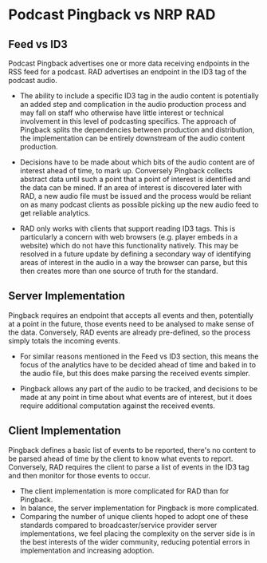 # Podcast Pingback vs NRP RAD

## Feed vs ID3

Podcast Pingback advertises one or more data receiving endpoints in the RSS feed
for a podcast. RAD advertises an endpoint in the ID3 tag of the podcast audio.

* The ability to include a specific ID3 tag in the audio content is potentially
  an added step and complication in the audio production process and may fall on
  staff who otherwise have little interest or technical involvement in this
  level of podcasting specifics. The approach of Pingback splits the
  dependencies between production and distribution, the implementation can be
  entirely downstream of the audio content production.

* Decisions have to be made about which bits of the audio content are of
  interest ahead of time, to mark up. Conversely Pingback collects abstract data
  until such a point that a point of interest is identified and the data can be
  mined. If an area of interest is discovered later with RAD, a new audio file
  must be issued and the process would be reliant on as many podcast clients as
  possible picking up the new audio feed to get reliable analytics.

* RAD only works with clients that support reading ID3 tags. This is
  particularly a concern with web browsers (e.g. player embeds in a website)
  which do not have this functionality natively. This may be resolved in a
  future update by defining a secondary way of identifying areas of interest in
  the audio in a way the browser can parse, but this then creates more than one
  source of truth for the standard.

## Server Implementation

Pingback requires an endpoint that accepts all events and then, potentially at
a point in the future, those events need to be analysed to make sense of the
data. Conversely, RAD events are already pre-defined, so the process simply
totals the incoming events.

* For similar reasons mentioned in the Feed vs ID3 section, this means the focus
  of the analytics have to be decided ahead of time and baked in to the audio
  file, but this does make parsing the received events simpler.

* Pingback allows any part of the audio to be tracked, and decisions to be made
  at any point in time about what events are of interest, but it does require
  additional computation against the received events.

## Client Implementation

Pingback defines a basic list of events to be reported, there's no content to be
parsed ahead of time by the client to know what events to report. Conversely,
RAD requires the client to parse a list of events in the ID3 tag and then
monitor for those events to occur.

* The client implementation is more complicated for RAD than for Pingback.
* In balance, the server implementation for Pingback is more complicated.
* Comparing the number of unique clients hoped to adopt one of these standards
  compared to broadcaster/service provider server implementations, we feel
  placing the complexity on the server side is in the best interests of the
  wider community, reducing potential errors in implementation and increasing
  adoption.

